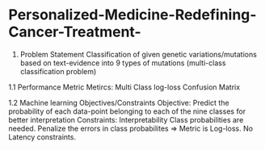 # Personalized-Medicine-Redefining-Cancer-Treatment-

1. Problem Statement 
Classification of given genetic variations/mutations based on text-evidence into 9 types of mutations (multi-class classification problem)

1.1 Performance Metric
Metircs: 
Multi Class log-loss 
Confusion Matrix

1.2 Machine learning Objectives/Constraints
Objective: Predict the probability of each data-point belonging to each of the nine classes for better interpretation Constraints:
Interpretability Class probabilities are needed. 
Penalize the errors in class probabilites => Metric is Log-loss.
No Latency constraints.
